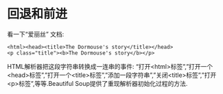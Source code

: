 # 回退和前进

看一下“爱丽丝” 文档:

```text
<html><head><title>The Dormouse's story</title></head>
<p class="title"><b>The Dormouse's story</b></p>
```

HTML解析器把这段字符串转换成一连串的事件: “打开&lt;html&gt;标签”,”打开一个&lt;head&gt;标签”,”打开一个&lt;title&gt;标签”,”添加一段字符串”,”关闭&lt;title&gt;标签”,”打开&lt;p&gt;标签”,等等.Beautiful Soup提供了重现解析器初始化过程的方法.

